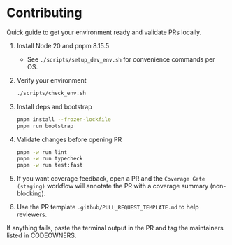 # Contributing

Quick guide to get your environment ready and validate PRs locally.

1. Install Node 20 and pnpm 8.15.5
   - See `./scripts/setup_dev_env.sh` for convenience commands per OS.

2. Verify your environment

   ```bash
   ./scripts/check_env.sh
   ```

3. Install deps and bootstrap

   ```bash
   pnpm install --frozen-lockfile
   pnpm run bootstrap
   ```

4. Validate changes before opening PR

   ```bash
   pnpm -w run lint
   pnpm -w run typecheck
   pnpm -w run test:fast
   ```

5. If you want coverage feedback, open a PR and the `Coverage Gate (staging)`
   workflow will annotate the PR with a coverage summary (non-blocking).

6. Use the PR template `.github/PULL_REQUEST_TEMPLATE.md` to help reviewers.

If anything fails, paste the terminal output in the PR and tag the maintainers
listed in CODEOWNERS.
